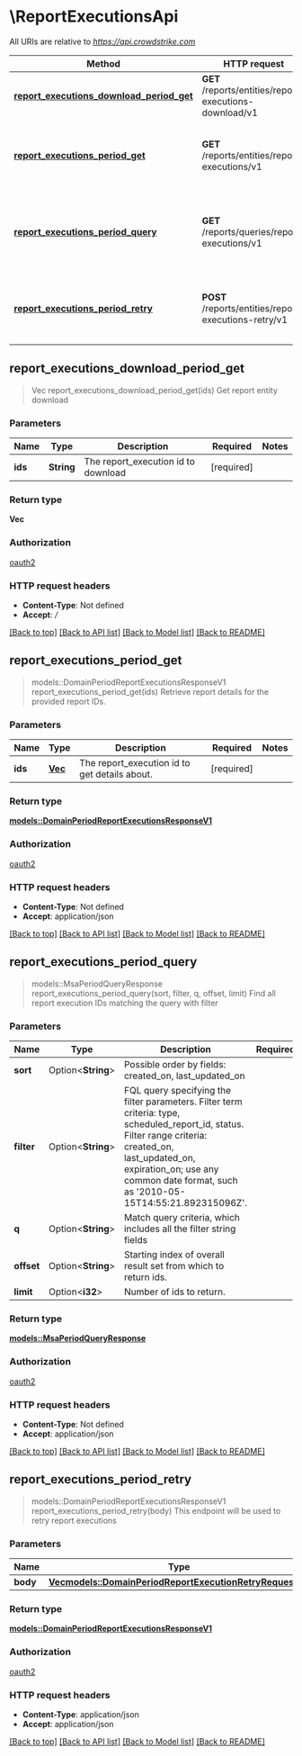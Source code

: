 # \ReportExecutionsApi

All URIs are relative to *<https://api.crowdstrike.com>*

Method | HTTP request | Description
------------- | ------------- | -------------
[**report_executions_download_period_get**](ReportExecutionsApi.md#report_executions_download_period_get) | **GET** /reports/entities/report-executions-download/v1 | Get report entity download
[**report_executions_period_get**](ReportExecutionsApi.md#report_executions_period_get) | **GET** /reports/entities/report-executions/v1 | Retrieve report details for the provided report IDs.
[**report_executions_period_query**](ReportExecutionsApi.md#report_executions_period_query) | **GET** /reports/queries/report-executions/v1 | Find all report execution IDs matching the query with filter
[**report_executions_period_retry**](ReportExecutionsApi.md#report_executions_period_retry) | **POST** /reports/entities/report-executions-retry/v1 | This endpoint will be used to retry report executions

## report_executions_download_period_get

> Vec<i32> report_executions_download_period_get(ids)
Get report entity download

### Parameters

Name | Type | Description  | Required | Notes
------------- | ------------- | ------------- | ------------- | -------------
**ids** | **String** | The report_execution id to download | [required] |

### Return type

**Vec<i32>**

### Authorization

[oauth2](../README.md#oauth2)

### HTTP request headers

- **Content-Type**: Not defined
- **Accept**: */*

[[Back to top]](#) [[Back to API list]](../README.md#documentation-for-api-endpoints) [[Back to Model list]](../README.md#documentation-for-models) [[Back to README]](../README.md)

## report_executions_period_get

> models::DomainPeriodReportExecutionsResponseV1 report_executions_period_get(ids)
Retrieve report details for the provided report IDs.

### Parameters

Name | Type | Description  | Required | Notes
------------- | ------------- | ------------- | ------------- | -------------
**ids** | [**Vec<String>**](String.md) | The report_execution id to get details about. | [required] |

### Return type

[**models::DomainPeriodReportExecutionsResponseV1**](domain.ReportExecutionsResponseV1.md)

### Authorization

[oauth2](../README.md#oauth2)

### HTTP request headers

- **Content-Type**: Not defined
- **Accept**: application/json

[[Back to top]](#) [[Back to API list]](../README.md#documentation-for-api-endpoints) [[Back to Model list]](../README.md#documentation-for-models) [[Back to README]](../README.md)

## report_executions_period_query

> models::MsaPeriodQueryResponse report_executions_period_query(sort, filter, q, offset, limit)
Find all report execution IDs matching the query with filter

### Parameters

Name | Type | Description  | Required | Notes
------------- | ------------- | ------------- | ------------- | -------------
**sort** | Option<**String**> | Possible order by fields: created_on, last_updated_on |  |
**filter** | Option<**String**> | FQL query specifying the filter parameters. Filter term criteria: type, scheduled_report_id, status. Filter range criteria: created_on, last_updated_on, expiration_on; use any common date format, such as '2010-05-15T14:55:21.892315096Z'. |  |
**q** | Option<**String**> | Match query criteria, which includes all the filter string fields |  |
**offset** | Option<**String**> | Starting index of overall result set from which to return ids. |  |
**limit** | Option<**i32**> | Number of ids to return. |  |

### Return type

[**models::MsaPeriodQueryResponse**](msa.QueryResponse.md)

### Authorization

[oauth2](../README.md#oauth2)

### HTTP request headers

- **Content-Type**: Not defined
- **Accept**: application/json

[[Back to top]](#) [[Back to API list]](../README.md#documentation-for-api-endpoints) [[Back to Model list]](../README.md#documentation-for-models) [[Back to README]](../README.md)

## report_executions_period_retry

> models::DomainPeriodReportExecutionsResponseV1 report_executions_period_retry(body)
This endpoint will be used to retry report executions

### Parameters

Name | Type | Description  | Required | Notes
------------- | ------------- | ------------- | ------------- | -------------
**body** | [**Vec<models::DomainPeriodReportExecutionRetryRequestV1>**](domain.ReportExecutionRetryRequestV1.md) |  | [required] |

### Return type

[**models::DomainPeriodReportExecutionsResponseV1**](domain.ReportExecutionsResponseV1.md)

### Authorization

[oauth2](../README.md#oauth2)

### HTTP request headers

- **Content-Type**: application/json
- **Accept**: application/json

[[Back to top]](#) [[Back to API list]](../README.md#documentation-for-api-endpoints) [[Back to Model list]](../README.md#documentation-for-models) [[Back to README]](../README.md)
